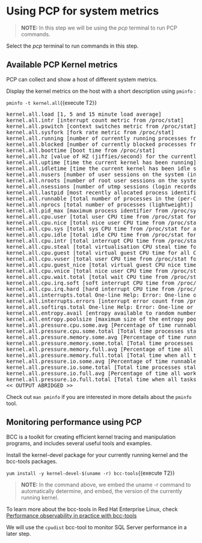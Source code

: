 # Using PCP for system metrics

>**NOTE:** In this step we will be using the *pcp* terminal to run PCP commands. 

Select the *pcp* terminal to run commands in this step.

## Available PCP Kernel metrics ##
PCP can collect and show a host of different system metrics.

Display the kernel metrics on the host with a short description using `pminfo` :

`pminfo -t kernel.all`{{execute T2}}

<pre class="file">
kernel.all.load [1, 5 and 15 minute load average]
kernel.all.intr [interrupt count metric from /proc/stat]
kernel.all.pswitch [context switches metric from /proc/stat]
kernel.all.sysfork [fork rate metric from /proc/stat]
kernel.all.running [number of currently running processes from /proc/stat]
kernel.all.blocked [number of currently blocked processes from /proc/stat]
kernel.all.boottime [boot time from /proc/stat]
kernel.all.hz [value of HZ (jiffies/second) for the currently running kernel]
kernel.all.uptime [time the current kernel has been running]
kernel.all.idletime [time the current kernel has been idle since boot]
kernel.all.nusers [number of user sessions on the system (including root)]
kernel.all.nroots [number of root user sessions on the system (only root)]
kernel.all.nsessions [number of utmp sessions (login records)]
kernel.all.lastpid [most recently allocated process identifier]
kernel.all.runnable [total number of processes in the (per-CPU) run queues]
kernel.all.nprocs [total number of processes (lightweight)]
kernel.all.pid_max [maximum process identifier from /proc/sys/kernel/pid_max]
kernel.all.cpu.user [total user CPU time from /proc/stat for all CPUs, including guest CPU time]
kernel.all.cpu.nice [total nice user CPU time from /proc/stat for all CPUs, including guest time]
kernel.all.cpu.sys [total sys CPU time from /proc/stat for all CPUs]
kernel.all.cpu.idle [total idle CPU time from /proc/stat for all CPUs]
kernel.all.cpu.intr [total interrupt CPU time from /proc/stat for all CPUs]
kernel.all.cpu.steal [total virtualisation CPU steal time for all CPUs]
kernel.all.cpu.guest [total virtual guest CPU time for all CPUs]
kernel.all.cpu.vuser [total user CPU time from /proc/stat for all CPUs, excluding guest CPU time]
kernel.all.cpu.guest_nice [total virtual guest CPU nice time for all CPUs]
kernel.all.cpu.vnice [total nice user CPU time from /proc/stat for all CPUs, excluding guest time]
kernel.all.cpu.wait.total [total wait CPU time from /proc/stat for all CPUs]
kernel.all.cpu.irq.soft [soft interrupt CPU time from /proc/stat for all CPUs]
kernel.all.cpu.irq.hard [hard interrupt CPU time from /proc/stat for all CPUs]
kernel.all.interrupts.total One-line Help: Error: One-line or help text is not available
kernel.all.interrupts.errors [interrupt error count from /proc/interrupts]
kernel.all.softirqs.total One-line Help: Error: One-line or help text is not available
kernel.all.entropy.avail [entropy available to random number generators]
kernel.all.entropy.poolsize [maximum size of the entropy pool]
kernel.all.pressure.cpu.some.avg [Percentage of time runnable processes delayed for CPU resources]
kernel.all.pressure.cpu.some.total [Total time processes stalled for CPU resources]
kernel.all.pressure.memory.some.avg [Percentage of time runnable processes delayed for memory resources]
kernel.all.pressure.memory.some.total [Total time processes stalled for memory resources]
kernel.all.pressure.memory.full.avg [Percentage of time all work is delayed from memory pressure]
kernel.all.pressure.memory.full.total [Total time when all tasks stall on memory resources]
kernel.all.pressure.io.some.avg [Percentage of time runnable processes delayed for IO resources]
kernel.all.pressure.io.some.total [Total time processes stalled for IO resources]
kernel.all.pressure.io.full.avg [Percentage of time all work is delayed from IO pressure]
kernel.all.pressure.io.full.total [Total time when all tasks stall on IO resources]
<< OUTPUT ABRIDGED >>
</pre>

Check out `man pminfo` if you are interested in more details about the `pminfo` tool.

## Monitoring performance using PCP ##

BCC is a toolkit for creating efficient kernel tracing and manipulation programs, and includes several useful tools and examples. 

Install the kernel-devel package for your currently running kernel and the bcc-tools packages.

`yum install -y kernel-devel-$(uname -r) bcc-tools`{{execute T2}}

>**NOTE:** In the command above, we embed the uname -r command to automatically determine, and embed, the version of the currently running kernel.

To learn more about the bcc-tools in Red Hat Enterprise Linux, check [Performance observability in practice with bcc-tools](https://lab.redhat.com/ebpf-tracing)

We will use the `cpudist` bcc-tool to monitor SQL Server performance in a later step.

